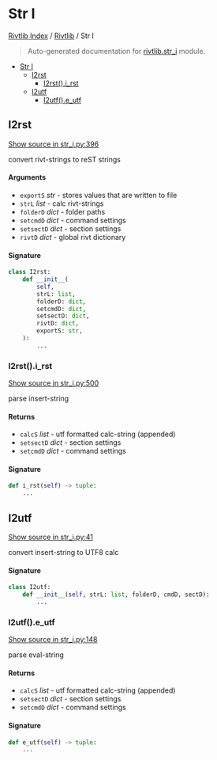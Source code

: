 # Str I

[Rivtlib Index](../README.md#rivtlib-index) /
[Rivtlib](./index.md#rivtlib) /
Str I

> Auto-generated documentation for [rivtlib.str_i](https://github.com/rivtlib/rivtlib-code/blob/main/rivtlib/str_i.py) module.

- [Str I](#str-i)
  - [I2rst](#i2rst)
    - [I2rst().i_rst](#i2rst()i_rst)
  - [I2utf](#i2utf)
    - [I2utf().e_utf](#i2utf()e_utf)

## I2rst

[Show source in str_i.py:396](https://github.com/rivtlib/rivtlib-code/blob/main/rivtlib/str_i.py#L396)

convert rivt-strings to reST strings

#### Arguments

- `exportS` *str* - stores values that are written to file
- `strL` *list* - calc rivt-strings
- `folderD` *dict* - folder paths
- `setcmdD` *dict* - command settings
- `setsectD` *dict* - section settings
- `rivtD` *dict* - global rivt dictionary

#### Signature

```python
class I2rst:
    def __init__(
        self,
        strL: list,
        folderD: dict,
        setcmdD: dict,
        setsectD: dict,
        rivtD: dict,
        exportS: str,
    ):
        ...
```

### I2rst().i_rst

[Show source in str_i.py:500](https://github.com/rivtlib/rivtlib-code/blob/main/rivtlib/str_i.py#L500)

parse insert-string

#### Returns

- `calcS` *list* - utf formatted calc-string (appended)
- `setsectD` *dict* - section settings
- `setcmdD` *dict* - command settings

#### Signature

```python
def i_rst(self) -> tuple:
    ...
```



## I2utf

[Show source in str_i.py:41](https://github.com/rivtlib/rivtlib-code/blob/main/rivtlib/str_i.py#L41)

convert insert-string to UTF8 calc

#### Signature

```python
class I2utf:
    def __init__(self, strL: list, folderD, cmdD, sectD):
        ...
```

### I2utf().e_utf

[Show source in str_i.py:148](https://github.com/rivtlib/rivtlib-code/blob/main/rivtlib/str_i.py#L148)

parse eval-string

#### Returns

- `calcS` *list* - utf formatted calc-string (appended)
- `setsectD` *dict* - section settings
- `setcmdD` *dict* - command settings

#### Signature

```python
def e_utf(self) -> tuple:
    ...
```


